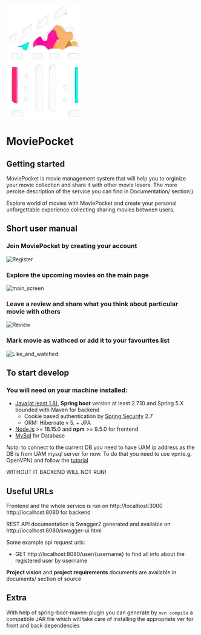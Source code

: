 <img src="src/main/frontend/src/images/logo.png"  width="200" height="300" />


# MoviePocket

## Getting started

MoviePocket is movie management system that will help you to orginize your movie collection and share it with other
movie lovers.
The more percise description of the service you can find in Documentation/ section:)


Explore world of movies with MoviePocket and create your personal unforgettable experience collecting sharing movies between users.

## Short user manual

### Join MoviePocket by creating your account

![Register](https://github.com/prymakD/MoviePocket/assets/54550596/c7252056-e857-4bd0-b290-8ff4b25476fd)

### Explore the upcoming movies on the main page 

![main_screen](https://github.com/prymakD/MoviePocket/assets/54550596/45864288-ad11-49d9-9b66-5b60c6b427c0)

###  Leave a review and share what you think about particular movie with others

![Review](https://github.com/prymakD/MoviePocket/assets/54550596/3f77fa8f-8bc8-4503-b9bb-0c3812b08718)

### Mark movie as wathced or add it to your favourites list

![Like_and_watched](https://github.com/prymakD/MoviePocket/assets/54550596/0b591513-dd3c-4106-857c-865410e18a82)



## To start develop

### You will need on your machine installed:

- [Java(at least 1.8)](https://www.oracle.com/java/technologies/downloads/), **Spring boot** version at least 2.7.10 and
  Spring 5.X bounded with Maven for backend
    - Cookie based authentication by [Spring Security](https://spring.io/projects/spring-security) 2.7
    - ORM: Hibernate v 5. + JPA
- [Node.js](https://nodejs.org/en) >= 18.15.0 and **npm** >= 9.5.0 for frontend
- [MySql](https://www.mysql.com/) for Database

_Note_: to connect to the current DB you need to have UAM ip address as the DB is from UAM mysql server for now. To do
that you need to use vpn(e.g. OpenVPN) and follow
the [tutorial](https://laboratoria.wmi.amu.edu.pl/en/services/vpn/windows/)

WITHOUT IT BACKEND WILL NOT RUN!

## Useful URLs

Frontend and the whole service is run on http://localhost:3000
http://localhost:8080 for backend

REST API documentation is Swagger2 generated and available on  http://localhost:8080/swagger-ui.html

Some example api request urls:

- GET http://localhost:8080/user/{username} to find all info about the registered user by username

**Project vision** and **project requirements** documents are available in documents/ section of source

## Extra

With help of spring-boot-maven-plugin you can generate by ```mvn compile``` a compatible JAR file which will take care
of installing the appropriate ver for front and back dependencies 
